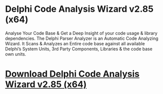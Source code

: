 # Delphi Code Analysis Wizard v2.85 (x64)

Analyse Your Code Base & Get a Deep Insight of your code usage & library dependencies. The Delphi Parser Analyzer is an Automatic Code Analyzing Wizard. It Scans & Analyzes an Entire code base against all available Delphi’s System Units, 3rd Party Components, Libraries & the code base own units.

# [Download Delphi Code Analysis Wizard v2.85 (x64)](https://developer.team/delphi/35194-delphi-code-analysis-wizard-v285-x64.html)
